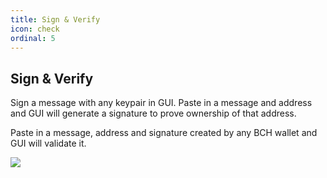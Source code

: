 ```yaml
---
title: Sign & Verify
icon: check
ordinal: 5
---
```


## Sign & Verify

Sign a message with any keypair in GUI. Paste in a message and address and GUI will generate a signature to prove ownership of that address.

Paste in a message, address and signature created by any BCH wallet and GUI will validate it.

![](/images/gui3.png)
